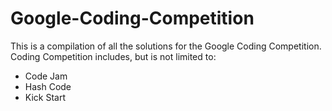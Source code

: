 # Google-Coding-Competition

This is a compilation of all the solutions for the Google Coding Competition. Coding Competition includes, but is not limited to:
- Code Jam
- Hash Code
- Kick Start


